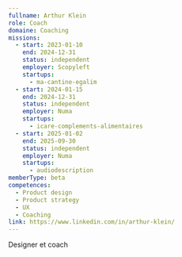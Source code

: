 ```yaml
---
fullname: Arthur Klein
role: Coach
domaine: Coaching
missions:
  - start: 2023-01-10
    end: 2024-12-31
    status: independent
    employer: Scopyleft
    startups:
      - ma-cantine-egalim
  - start: 2024-01-15
    end: 2024-12-31
    status: independent
    employer: Numa
    startups:
      - icare-complements-alimentaires
  - start: 2025-01-02
    end: 2025-09-30
    status: independent
    employer: Numa
    startups:
      - audiodescription
memberType: beta
competences:
  - Product design
  - Product strategy
  - UX
  - Coaching
link: https://www.linkedin.com/in/arthur-klein/
---
```

Designer et coach